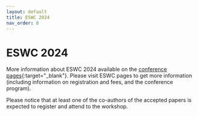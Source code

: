 ```yaml
---
layout: default
title: ESWC 2024
nav_order: 8
---
```


# ESWC 2024
More information about ESWC 2024 available on the [conference pages](https://2024.eswc-conferences.org/){:target="_blank"}. Please visit ESWC pages to get more information (including information on registration and fees, and the conference program).

Please notice that at least one of the co-authors of the accepted papers is expected to register and attend to the workshop.